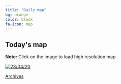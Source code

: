 ```yaml
---
title: "Daily map"
bg: orange
color: black
fa-icon: map
---
```


## Today's map
**Note:** Click on the image to load high resolution map

<a href="https://imgpile.com/images/IAmrwS.png"><img src="https://imgpile.com/images/IAmrwS.md.png" alt="23/04/20" border="0" /></a>


<a href="https://elseasama.github.io/chcovid19/archives.html" class="button2">Archives</a>
